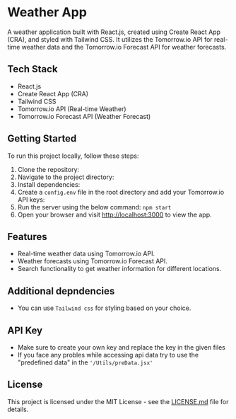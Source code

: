 # Weather App

A weather application built with React.js, created using Create React App (CRA), and styled with Tailwind CSS. It utilizes the Tomorrow.io API for real-time weather data and the Tomorrow.io Forecast API for weather forecasts.

## Tech Stack

- React.js
- Create React App (CRA)
- Tailwind CSS
- Tomorrow.io API (Real-time Weather)
- Tomorrow.io Forecast API (Weather Forecast)

## Getting Started

To run this project locally, follow these steps:

1. Clone the repository:
2. Navigate to the project directory:
3. Install dependencies:
4. Create a `config.env` file in the root directory and add your Tomorrow.io API keys:
5. Run the server using the below command:
``` npm start ```
6. Open your browser and visit [http://localhost:3000](http://localhost:3000) to view the app.

## Features

- Real-time weather data using Tomorrow.io API.
- Weather forecasts using Tomorrow.io Forecast API.
- Search functionality to get weather information for different locations.

## Additional depndencies

- You can use ```Tailwind css``` for styling based on your choice.


## API Key
   - Make sure to create your own key and replace the key in the given files
   - If you face any probles while accessing api data try to use the "predefined data" in the ```'/Utils/preData.jsx'```

## License

This project is licensed under the MIT License - see the [LICENSE.md](LICENSE.md) file for details.


